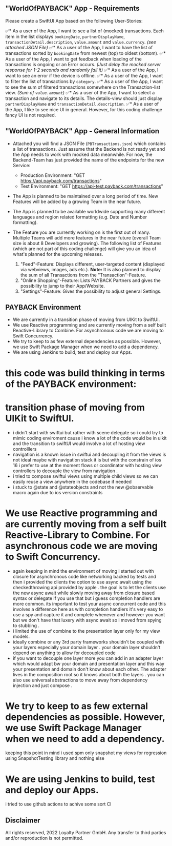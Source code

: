 
## "WorldOfPAYBACK" App - Requirements

Please create a SwiftUI App based on the following User-Stories:

✅* As a user of the App, I want to see a list of (mocked) transactions. Each item in the list displays `bookingDate`, `partnerDisplayName`, `transactionDetail.description`, `value.amount` and `value.currency`. *(see attached JSON File)*
✅* As a user of the App, I want to have the list of transactions sorted by `bookingDate` from newest (top) to oldest (bottom).
✅* As a user of the App, I want to get feedback when loading of the transactions is ongoing or an Error occurs. *(Just delay the mocked server response for 1-2 seconds and randomly fail it)*
✅* As a user of the App, I want to see an error if the device is offline.
✅* As a user of the App, I want to filter the list of transactions by `category`.
✅* As a user of the App, I want to see the sum of filtered transactions somewhere on the Transaction-list view. *(Sum of `value.amount`)*
✅* As a user of the App, I want to select a transaction and navigate to its details. The details-view should just display `partnerDisplayName` and `transactionDetail.description`.
✅* As a user of the App, I like to see nice UI in general. However, for this coding challenge fancy UI is not required.

## "WorldOfPAYBACK" App - General Information

* Attached you will find a JSON File (`PBTransactions.json`) which contains a list of transactions. Just assume that the Backend is not ready yet and the App needs to work with mocked data meanwhile. For now, the Backend-Team has just provided the name of the endpoints for the new Service: 
	* Production Environment: "GET https://api.payback.com/transactions"
	* Test Environment: "GET https://api-test.payback.com/transactions"
* The App is planned to be maintained over a long period of time. New Features will be added by a growing Team in the near future.
* The App is planned to be available worldwide supporting many different languages and region related formatting (e.g. Date and Number formatting).
* The Feature you are currently working on is the first out of many. Multiple Teams will add more features in the near future (overall Team size is about 8 Developers and growing). The following list of Features (which are not part of this coding challenge) will give you an idea of what's planned for the upcoming releases.
 
	1. 	"Feed"-Feature: Displays different, user-targeted content (displayed via webviews, images, ads etc.). **Note:** It is also planned to display the sum of all Transactions from the "Transaction"-Feature.
	2. "Online Shopping"-Feature: Lists PAYBACK Partners and gives the possibility to jump to their App/Website.
	3. "Settings"-Feature: Gives the possibility to adjust general Settings.


## PAYBACK Environment

* We are currently in a transition phase of moving from UIKit to SwiftUI.
* We use Reactive programming and are currently moving from a self built Reactive-Library to Combine. For asynchronous code we are moving to Swift Concurrency.
* We try to keep to as few external dependencies as possible. However, we use Swift Package Manager when we need to add a dependency.
* We are using Jenkins to build, test and deploy our Apps.


# this code was build thinking in terms of the PAYBACK environment:
 # transition phase of moving from UIKit to SwiftUI.
- i didn't start with swiftui but rather with scene delegate so i could try to mimic coding enviroment cause i know a lot of the code would be in uikit and the transition to swiftUI would involve a lot of hosting view controlllers
- navigation is a known issue in swiftui and decoupling it from the views is not ideal maybe with navigation stack it is but with the constrain of ios 16  i prefer to use at the moment flows or coordinator with hosting view controllers to decouple the view from navigation .
- i tried to compose swiftui views using multiple child views so we can easily reuse a view anywhere in the codebase if needed
- i stuck to @state and @stateobjects and not the new @observable macro again due to ios version constraints

# We use Reactive programming and are currently moving from a self built Reactive-Library to Combine. For asynchronous code we are moving to Swift Concurrency.
- again keeping in mind the environment of moving i started out with closure for asynchronous code like networking backed by tests and then i provided the clients the option to use async await using the checkedthrowing api provided by apple . the goal is to let the clients use the new async await while slowly moving away from closure based syntax or delegate if you use that but i guess completion handlers are more common. its important to test your async concurrent code and this involves a difference here as with completion handlers it's very easy to use a spy and capture it and complete whenever and however you want but we don't have that luxery with async await so i moved from spying to stubbing . 
- i limited the use of combine to the presentation layer only for my view models.
- ideally combine or any 3rd party frameworks shouldn't be coupled with your layers especially your domain layer . your domain layer shouldn't depend on anything to allow for decoupled code
- if you want to decouple one layer more you can add in an adapter layer which would adapt bw your domain and presentation layer and this way your presentation and domain don't know about each other. The adapter lives in the composition root so it knows about both the layers . you can also use universal abstractions to move away from dependency injection and just compose .

# We try to keep to as few external dependencies as possible. However, we use Swift Package Manager when we need to add a dependency.
keeping this point in mind i used spm only snapshot my views for regression using SnapshotTesting library and nothing else

#  We are using Jenkins to build, test and deploy our Apps.
i tried to use github actions to achive some sort CI

## Disclaimer

All rights reserved, 2022 Loyalty Partner GmbH. Any transfer to third parties and/or reproduction is not permitted.
